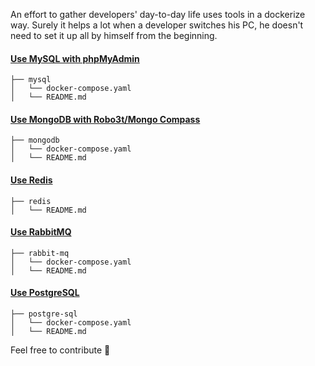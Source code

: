 An effort to gather developers' day-to-day life uses tools in a dockerize way. 
Surely it helps a lot when a developer switches his PC, he doesn't need to set it up all by himself from the beginning.

#### [Use MySQL with phpMyAdmin](https://github.com/mirarifhasan/dockerize-env/tree/master/mysql)
```
├── mysql
│   └── docker-compose.yaml
│   └── README.md
```

#### [Use MongoDB with Robo3t/Mongo Compass](https://github.com/mirarifhasan/dockerize-env/tree/master/mongodb)
```
├── mongodb
│   └── docker-compose.yaml
│   └── README.md
```

#### [Use Redis](https://github.com/mirarifhasan/dockerize-env/tree/master/redis)
```
├── redis
│   └── README.md
```

#### [Use RabbitMQ](https://github.com/mirarifhasan/dockerize-env/tree/master/rabbit-mq)
```
├── rabbit-mq
│   └── docker-compose.yaml
│   └── README.md
```

#### [Use PostgreSQL](https://github.com/mirarifhasan/dockerize-env/tree/master/postgresql)
```
├── postgre-sql
│   └── docker-compose.yaml
│   └── README.md
```

Feel free to contribute :muscle:
